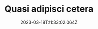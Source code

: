 ---
title: "Quasi adipisci cetera"
date: 2023-03-18T21:33:02.064Z
permalink: "/quasi-adipisci-cetera/"
---